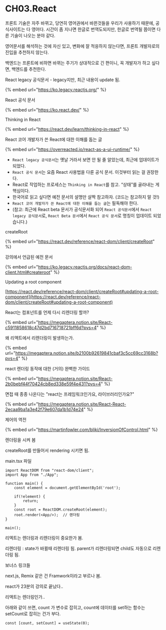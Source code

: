 # CH03.React

프론트 기술은 자주 바뀌고, 당연히 영어권에서 바뀐것들을 우리가 사용하기 때문에, 공식사이트는 다 영어다. 시간이 좀 지나면 한글로 번역도되지만,  한글로 번역될 쯤이면 다른 기술이 나오는 분야 같다.

영어문서를 해석하는 것에 자신 있고, 변화에 잘 적응하지 않는다면, 프론트 개발자로의 진입을 추천하지 않는다.&#x20;

백엔드는 프론트에 비하면 바뀌는 주기가 상대적으로 긴 편이니, 꼭 개발자가 하고 싶다면, 백엔드를 추천한다.





React legacy 공식문서 - legacy지만, 최근 내용이 update 됨.

{% embed url="https://ko.legacy.reactjs.org/" %}

React 공식 문서

{% embed url="https://ko.react.dev/" %}

Thinking in React

{% embed url="https://react.dev/learn/thinking-in-react" %}

React 코어 개발자가 쓴 React에 대한 이해를 돕는 글

{% embed url="https://overreacted.io/react-as-a-ui-runtime/" %}

* `React legacy 공식문서`는 옛날 거라서 보면 안 될 줄 알았는데, 최근에 업데이트가 되었다.
* `React 공식 문서`는 요즘 React 사용법을 다룬 공식 문서. 이것부터 읽는 걸 권장한다.
* React로 작업하는 프로세스는 `Thinking in React`를 참고. “상태”를 골라내는 게 핵심이다.
* 한국어로 읽고 싶다면 예전 문서의 설명만 살짝 참고하자. (코드는 참고하지 말 것!)
* `React 코어 개발자가 쓴 React에 대한 이해를 돕는 글`는 필독해야 한다.
* (참고: 최근에 React beta 문서가 공식문서화 되어 `React 공식문서`에서 `React legacy 공식문서`로, `React Beta 문서`에서 `React 공식 문서`로 명칭이 업데이트 되었습니다.)



createRoot

{% embed url="https://react.dev/reference/react-dom/client/createRoot" %}

강의에서 언급된 예전 문서

{% embed url="https://ko.legacy.reactjs.org/docs/react-dom-client.html#createroot" %}

Updating a root component

[https://react.dev/reference/react-dom/client/createRoot#updating-a-root-component](https://react.dev/reference/react-dom/client/createRoot#updating-a-root-component)



React는 컴포넌트를 언제 다시 리렌더링 할까?

{% embed url="https://megaptera.notion.site/React-c5911858618c47d2bd716718721bff6d?pvs=4" %}

왜 리액트에서 리렌더링이 발생하는가.

{% embed url="https://megaptera.notion.site/b2100b92619841cbaf3c5cc69cc3168b?pvs=4" %}

react 렌더링 동작에 대한 (거의) 완벽한 가이드

{% embed url="https://megaptera.notion.site/React-2b0bebf44f70424cb8ed338e59f4e431?pvs=4" %}

면접 때 종종 나온다는 "react는 프레임워크인가요, 라이브러리인가요?"

{% embed url="https://megaptera.notion.site/React-React-2ecaa9ba1a3e42f79e607da1b1d74e24" %}

제어의 역전

{% embed url="https://martinfowler.com/bliki/InversionOfControl.html" %}



렌더링을 시켜 봄

createRoot를 만들어서 rendering 시키면 됨.

main.tsx 파일

```typescriptreact
import ReactDOM from "react-dom/client";
import App from "./App";

function main() {
    const element = document.getElementById('root');

    if(!element) {
        return;
    }
    const root = ReactDOM.createRoot(element);
    root.render(<App/>);  // 렌더링
} 

main();
```



리엑트는 렌더링과 리렌더링이 중요한가 봄.

리렌더링 : state가 바뀔때 리렌더링 됨. parent가 리렌더링되면 child도 자동으로 리렌더링 됨.

보너스 링크들

next.js, Remix 같은 건 Framwork이라고 부르나 봄.





react가 23분의 강의로 끝났다..

리액트는  렌더링인가..



아래와 같이 쓰면, count 가 변수로 잡히고, count에 데이터를 set하는 함수는 setCount로 잡히는 건가 부다.

```typescriptreact
const [count, setCount] = useState(0);
```

